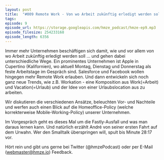 ```yaml
---
layout: post
title:  "#009 Remote Work - Von wo Arbeit zukünftig erledigt werden soll"
tags:
episode: 9
episode_url: https://storage.googleapis.com/hmze_podcast/hmze-ep9.mp3
episode_filesize: 254233168
episode_length: 6356
---
```


Immer mehr Unternehmen beschäftigen sich damit, wie und vor allem von wo Arbeit zukünftig erledigt werden soll ... und gehen dabei unterschiedliche Wege. Ein prominentes Unternehmen ist Apple in Cupertino (Kalifornien), wo aktuell Montag, Dienstag und Donnerstag als feste Arbeitstage im Gespräch sind. Salesforce und Facebook wollen hingegen mehr Remote Work erlauben. Und dann entwickeln sich noch ganz neue Trends, wie z.B. Workation - eine Komposition aus Work(=Arbeit) und Vacation(=Urlaub) und der Idee von einer Urlaubslocation aus zu arbeiten.

Wir diskutieren die verschiedenen Ansätze, beleuchten Vor- und Nachteile und werfen auch einen Blick auf die Homeoffice-Policy (welche korrekterweise Mobile-Working-Policy) unserer Unternehmen.

Im Vorgespräch geht es dieses Mal um die Fastly-Ausfall und was man daraus lernen kann. Und natürlich erzählt André von seiner ersten Fahrt auf dem Urwahn. Wer den Smalltalk überspringen will, spult bis Minute 28:17 vor.

Hört rein und gibt uns gerne bei Twitter (@hmzePodcast) oder per E-Mail (webmaster@hmze.io) Feedback.